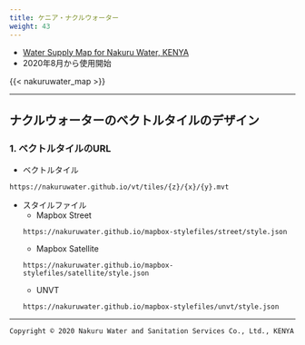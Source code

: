 ```yaml
---
title: ケニア・ナクルウォーター
weight: 43
---
```


- [Water Supply Map for Nakuru Water, KENYA](https://nakuru.water-gis.com)
- 2020年8月から使用開始

{{< nakuruwater_map >}}

---
## ナクルウォーターのベクトルタイルのデザイン

### 1. ベクトルタイルのURL
- ベクトルタイル
```
https://nakuruwater.github.io/vt/tiles/{z}/{x}/{y}.mvt
```

- スタイルファイル
  - Mapbox Street
  ```
  https://nakuruwater.github.io/mapbox-stylefiles/street/style.json
  ```
  - Mapbox Satellite
  ```
  https://nakuruwater.github.io/mapbox-stylefiles/satellite/style.json
  ```
  - UNVT
  ```
  https://nakuruwater.github.io/mapbox-stylefiles/unvt/style.json
  ```

---
`Copyright © 2020 Nakuru Water and Sanitation Services Co., Ltd., KENYA`